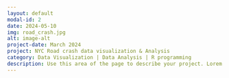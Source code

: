```yaml
---
layout: default
modal-id: 2
date: 2024-05-10
img: road_crash.jpg
alt: image-alt
project-date: March 2024
project: NYC Road crash data visualization & Analysis
category: Data Visualization | Data Analysis | R programming
description: Use this area of the page to describe your project. Lorem ipsum dolor sit amet, consectetur adipisicing elit. Mollitia neque assumenda ipsam nihil, molestias magnam, recusandae quos quis inventore quisquam velit asperiores, vitae? Reprehenderit soluta, eos quod consequuntur itaque. Nam.
---
```

